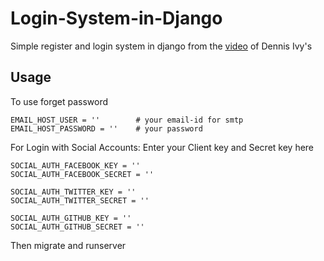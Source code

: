 # Login-System-in-Django
Simple register and login system in django from the [video](https://www.youtube.com/watch?v=tUqUdu0Sjyc) of Dennis Ivy's 

## Usage

To use forget password

```
EMAIL_HOST_USER = ''        # your email-id for smtp
EMAIL_HOST_PASSWORD = ''    # your password
```

For Login with Social Accounts: Enter your Client key and Secret key here
```
SOCIAL_AUTH_FACEBOOK_KEY = ''
SOCIAL_AUTH_FACEBOOK_SECRET = ''

SOCIAL_AUTH_TWITTER_KEY = ''
SOCIAL_AUTH_TWITTER_SECRET = ''

SOCIAL_AUTH_GITHUB_KEY = ''
SOCIAL_AUTH_GITHUB_SECRET = ''
```

Then migrate and runserver
